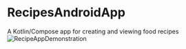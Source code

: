 # RecipesAndroidApp
A Kotlin/Compose app for creating and viewing food recipes
![RecipeAppDemonstration](https://user-images.githubusercontent.com/47426470/211241063-405e5bde-86ed-439d-b45a-1aa8f6ae291e.gif)
